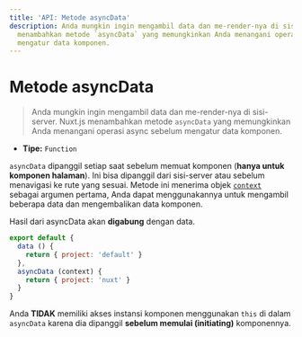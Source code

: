 ```yaml
---
title: 'API: Metode asyncData'
description: Anda mungkin ingin mengambil data dan me-render-nya di sisi-server. Nuxt.js
  menambahkan metode `asyncData` yang memungkinkan Anda menangani operasi async sebelum
  mengatur data komponen.
---
```


# Metode asyncData

> Anda mungkin ingin mengambil data dan me-render-nya di sisi-server. Nuxt.js menambahkan metode `asyncData` yang memungkinkan Anda menangani operasi async sebelum mengatur data komponen.

- **Tipe:** `Function`

`asyncData` dipanggil setiap saat sebelum memuat komponen (**hanya untuk komponen halaman**). Ini bisa dipanggil dari sisi-server atau sebelum menavigasi ke rute yang sesuai. Metode ini menerima objek [`context`](/api/context) sebagai argumen pertama, Anda dapat menggunakannya untuk mengambil beberapa data dan mengembalikan data komponen.

Hasil dari asyncData akan **digabung** dengan data.

```js
export default {
  data () {
    return { project: 'default' }
  },
  asyncData (context) {
    return { project: 'nuxt' }
  }
}
```

<div class="Alert Alert--orange">

Anda **TIDAK** memiliki akses instansi komponen menggunakan `this` di dalam `asyncData` karena dia dipanggil **sebelum memulai (initiating)** komponennya.

</div>

